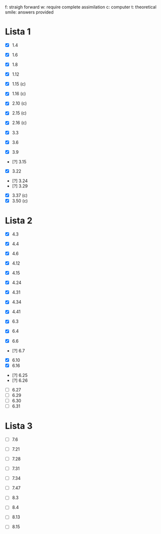 f: straigh forward
w: require complete assimilation
c: computer
t: theoretical
smile: answers provided

# Lista 1

- [X] 1.4
- [X] 1.6
- [X] 1.8
- [X] 1.12
- [X] 1.15 (c)
- [X] 1.16 (c)

- [X] 2.10 (c)
- [X] 2.15 (c)
- [X] 2.16 (c)

- [X] 3.3
- [X] 3.6
- [X] 3.9
- [?] 3.15
- [X] 3.22
- [?] 3.24
- [?] 3.29
- [X] 3.37 (c)
- [X] 3.50 (c)

# Lista 2

- [X] 4.3
- [X] 4.4
- [X] 4.6
- [X] 4.12
- [X] 4.15
- [X] 4.24
- [X] 4.31
- [X] 4.34
- [X] 4.41

- [x] 6.3
- [x] 6.4
- [x] 6.6
- [?] 6.7
- [x] 6.10
- [x] 6.16
- [?] 6.25
- [?] 6.26
- [ ] 6.27
- [ ] 6.29
- [ ] 6.30
- [ ] 6.31

# Lista 3

- [ ] 7.6
- [ ] 7.21
- [ ] 7.28
- [ ] 7.31
- [ ] 7.34
- [ ] 7.47

- [ ] 8.3
- [ ] 8.4
- [ ] 8.13
- [ ] 8.15
